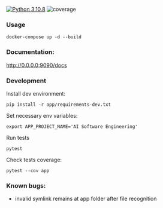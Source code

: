 [![Python 3.10.8](https://img.shields.io/badge/python-3.10.8-blue.svg)](https://www.python.org/downloads/release/python-3108/)
![coverage](https://img.shields.io/badge/test_coverage-73%25-yellowgreen)
### Usage
```shell
docker-compose up -d --build
```
### Documentation: 
http://0.0.0.0:9090/docs

### Development
Install dev environment:
```shell
pip install -r app/requirements-dev.txt
```
Set necessary env variables:
```shell
export APP_PROJECT_NAME='AI Software Engineering'
```
Run tests
```shell
pytest
```
Check tests coverage:
```shell
pytest --cov app
```

### Known bugs:
- invalid symlink remains at app folder after file recognition